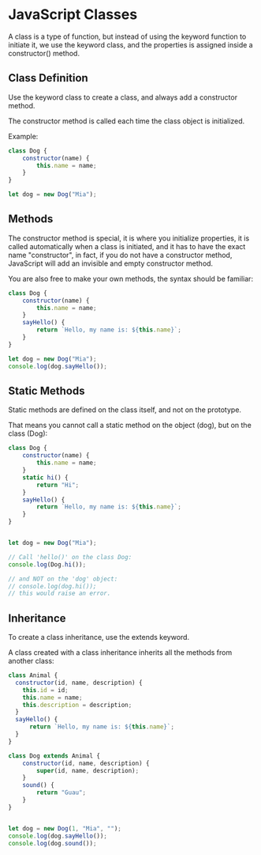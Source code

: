 # JavaScript Classes
A class is a type of function, but instead of using the keyword function to initiate it, we use the keyword class, and the properties is assigned inside a constructor() method.

## Class Definition

Use the keyword class to create a class, and always add a constructor method.

The constructor method is called each time the class object is initialized.

Example:

```javascript
class Dog {
    constructor(name) {
        this.name = name;
    }
}

let dog = new Dog("Mia");
```

## Methods

The constructor method is special, it is where you initialize properties, it is called automatically when a class is initiated, and it has to have the exact name "constructor", in fact, if you do not have a constructor method, JavaScript will add an invisible and empty constructor method.

You are also free to make your own methods, the syntax should be familiar:

```javascript
class Dog {
    constructor(name) {
        this.name = name;
    }
    sayHello() {
        return `Hello, my name is: ${this.name}`;
    }
}

let dog = new Dog("Mia");
console.log(dog.sayHello());
```

## Static Methods

Static methods are defined on the class itself, and not on the prototype.

That means you cannot call a static method on the object (dog), but on the class (Dog):

```javascript
class Dog {
    constructor(name) {
        this.name = name;
    }
    static hi() {
        return "Hi";
    }
    sayHello() {
        return `Hello, my name is: ${this.name}`;
    }
}


let dog = new Dog("Mia");

// Call 'hello()' on the class Dog:
console.log(Dog.hi());

// and NOT on the 'dog' object:
// console.log(dog.hi());
// this would raise an error. 
```

## Inheritance

To create a class inheritance, use the extends keyword.

A class created with a class inheritance inherits all the methods from another class:

```javascript
class Animal {
  constructor(id, name, description) {
    this.id = id;
    this.name = name;
    this.description = description;
  }
  sayHello() {
      return `Hello, my name is: ${this.name}`;
  }
}

class Dog extends Animal {
    constructor(id, name, description) {
        super(id, name, description);
    }
    sound() {
        return "Guau";
    }
}


let dog = new Dog(1, "Mia", "");
console.log(dog.sayHello());
console.log(dog.sound());
```